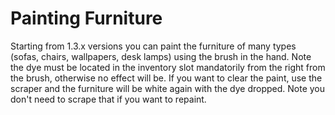 # Painting Furniture

Starting from 1.3.x versions you can paint the furniture of many types (sofas, chairs, wallpapers, desk lamps) using the brush in the hand. Note the dye must be located in the inventory slot mandatorily from the right from the brush, otherwise no effect will be. If you want to clear the paint, use the scraper and the furniture will be white again with the dye dropped. Note you don't need to scrape that if you want to repaint.